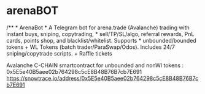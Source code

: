 # arenaBOT
/**  * ArenaBot  * A Telegram bot for  arena.trade (Avalanche) trading with instant buys, sniping, copytrading,  * sell/TP/SL/algo, referral rewards, PnL cards, points shop, and blacklist/whitelist. Supports  * unbounded/bounded tokens + WL Tokens  (batch trader/ParaSwap/Odos). Includes 24/7 sniping/copytrade scripts.   + Raffle tickets

 Avalanche C-CHAIN smartcontract for unbounded and nonWl tokens : 0x5E5e40B5aee02b764298c5cE8B48B76B7cb7E691 https://snowtrace.io/address/0x5E5e40B5aee02b764298c5cE8B48B76B7cb7E691

